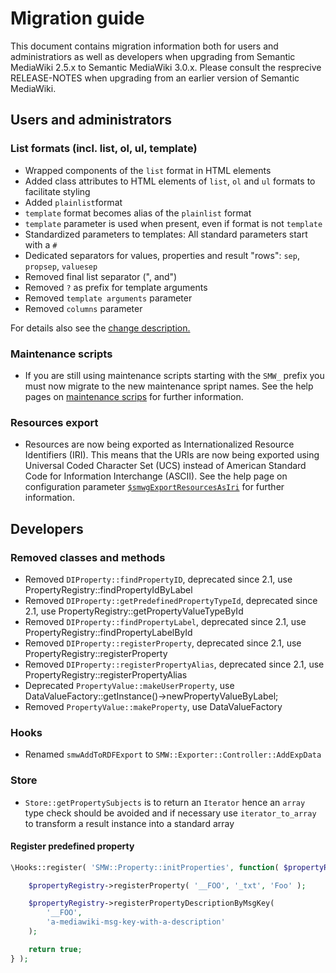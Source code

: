 # Migration guide

This document contains migration information both for users and administratiors as well as developers when upgrading from Semantic MediaWiki 2.5.x to Semantic MediaWiki 3.0.x. Please consult the resprecive RELEASE-NOTES when upgrading from an earlier version of Semantic MediaWiki.

## Users and administrators

### List formats (incl. list, ol, ul, template)

* Wrapped components of the `list` format in HTML elements
* Added class attributes to HTML elements of `list`, `ol` and `ul` formats to facilitate styling
* Added `plainlist`format
* `template` format becomes alias of the `plainlist` format
* `template` parameter is used when present, even if format is not `template`
* Standardized parameters to templates: All standard parameters start with a `#`
* Dedicated separators for values, properties and result "rows": `sep`, `propsep`, `valuesep`
* Removed final list separator (", and")
* Removed `?` as prefix for template arguments
* Removed `template arguments` parameter
* Removed `columns` parameter

For details also see the [change description.](https://gist.github.com/s7eph4n/277e7804fe04954df7d1e15ae874b0d0)

### Maintenance scripts

- If you are still using maintenance scripts starting with the `SMW_` prefix
  you must now migrate to the new maintenance spript names. See the help pages
  on [maintenance scrips](https://www.semantic-mediawiki.org/wiki/Help:Maintenance_scripts) for further information.

### Resources export

- Resources are now being exported as Internationalized Resource Identifiers (IRI).
  This means that the URIs are now being exported using Universal Coded Character
  Set (UCS) instead of American Standard Code for Information Interchange (ASCII).
  See the help page on configuration parameter [`$smwgExportResourcesAsIri`](https://www.semantic-mediawiki.org/wiki/Help:$smwgExportResourcesAsIri) for further information.

## Developers

### Removed classes and methods

- Removed `DIProperty::findPropertyID`, deprecated since 2.1, use PropertyRegistry::findPropertyIdByLabel
- Removed `DIProperty::getPredefinedPropertyTypeId`, deprecated since 2.1, use PropertyRegistry::getPropertyValueTypeById
- Removed `DIProperty::findPropertyLabel`, deprecated since 2.1, use PropertyRegistry::findPropertyLabelById
- Removed `DIProperty::registerProperty`, deprecated since 2.1, use PropertyRegistry::registerProperty
- Removed `DIProperty::registerPropertyAlias`, deprecated since 2.1, use PropertyRegistry::registerPropertyAlias
- Deprecated `PropertyValue::makeUserProperty`, use DataValueFactory::getInstance()->newPropertyValueByLabel;
- Removed `PropertyValue::makeProperty`, use DataValueFactory

### Hooks

- Renamed `smwAddToRDFExport` to `SMW::Exporter::Controller::AddExpData`

### Store

- `Store::getPropertySubjects` is to return an `Iterator` hence an `array` type check should be avoided and if necessary
use `iterator_to_array` to transform a result instance into a standard array

#### Register predefined property

```php
\Hooks::register( 'SMW::Property::initProperties', function( $propertyRegistry ) {

	$propertyRegistry->registerProperty( '__FOO', '_txt', 'Foo' );

	$propertyRegistry->registerPropertyDescriptionByMsgKey(
		'__FOO',
		'a-mediawiki-msg-key-with-a-description'
	);

	return true;
} );
```
